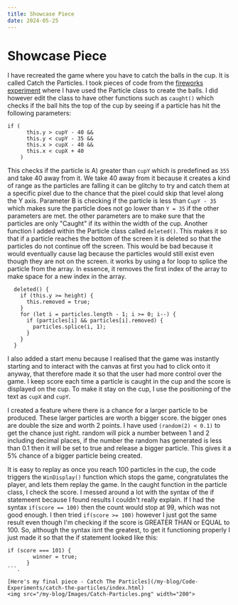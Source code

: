 ```yaml
---
title: Showcase Piece
date: 2024-05-25
---
```


# Showcase Piece

I have recreated the game where you have to catch the balls in the cup. It is called Catch the Particles. I took pieces of code from the [fireworks experiment](my-blog/_posts/2024-04-25-Javascript-Classes.md)
where I have used the Particle class to create the balls. I did however edit the class to have other functions such as `caught()` which checks if the ball hits the top of the cup by seeing if a
particle has hit the following parameters:
```
if (
      this.y > cupY - 40 &&
      this.y < cupY - 35 &&
      this.x > cupX - 40 &&
      this.x < cupX + 40
    )
```
This checks if the particle is A) greater than `cupY` which is predefined as `355` and take 40 away from it. We take 40 away from it because it creates a kind of range as the particles are falling
it can be glitchy to try and catch them at a specific pixel due to the chance that the pixel could skip that level along the Y axis. Parameter B is checking if the particle is less than `CupY - 35`
which makes sure the particle does not go lower than `Y = 35` if the other parameters are met. the other parameters are to make sure that the particles are only "Caught" if its within the width of
the cup. Another function I added within the Particle class called `deleted()`. This makes it so that if a particle reaches the bottom of the screen it is deleted so that the particles do not 
continue off the screen. This would be bad because it would eventually cause lag because the particles would still exist even though they are not on the screen. it works by using a for loop to 
splice the particle from the array. In essence, it removes the first index of the array to make space for a new index in the array.
```
  deleted() {
    if (this.y >= height) {
      this.removed = true;
    }
    for (let i = particles.length - 1; i >= 0; i--) {
      if (particles[i] && particles[i].removed) {
        particles.splice(i, 1);
      }
    }
  }
```

I also added a start menu because I realised that the game was instantly starting and to interact with the canvas at first you had to click onto it anyway, that therefore made it so that the user
had more control over the game. I keep score each time a particle is caught in the cup and the score is displayed on the cup. To make it stay on the cup, I use the positioning of the text as
`cupX` and `cupY`. 

I created a feature where there is a chance for a larger particle to be produced. These larger particles are worth a bigger score. the bigger ones are double the size and worth 2 points. I
have used `(random(2) < 0.1)` to get the chance just right. random will pick a number between 1 and 2 including decimal places, if the number the random has generated is less than 0.1 then it 
will be set to true and release a bigger particle. This gives it a 5% chance of a bigger particle being created. 

It is easy to replay as once you reach 100 particles in the cup, the code triggers the `WinDisplay()` function which stops the game, congratulates the player, and lets them replay the game.
In the caught function in the particle class, I check the score. I messed around a lot with the syntax of the if statemeent because I found results I couldn't really explain. If I had the
syntax `if(score == 100)` then the count would stop at 99, which was not good enough. I then tried `if(score >= 100)` however I just got the same result even though I'm checking if the score 
is GREATER THAN or EQUAL to 100. So, although the syntax isnt the greatest, to get it functioning properly I just made it so that the if statement looked like this:
```
if (score === 101) {
        winner = true;
      }
```.

[Here's my final piece - Catch The Particles](/my-blog/Code-Experiments/catch-the-particles/index.html)
<img src="/my-blog/Images/Catch-Particles.png" width="200">
